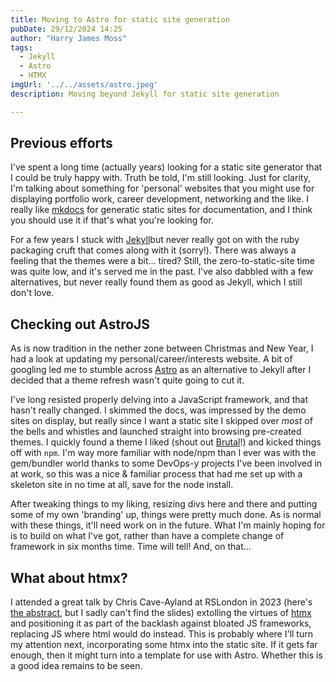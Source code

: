 ```yaml
---
title: Moving to Astro for static site generation
pubDate: 29/12/2024 14:25
author: "Harry James Moss"
tags:
  - Jekyll 
  - Astro
  - HTMX
imgUrl: '../../assets/astro.jpeg'
description: Moving beyond Jekyll for static site generation

---
```


## Previous efforts
 
I've spent a long time (actually years) looking for a static site generator that I could be truly happy with. Truth be told, I'm still looking. Just for clarity, I'm talking about something for 'personal' websites that you might use for displaying portfolio work, career development, networking and the like. I really like [mkdocs](https://www.mkdocs.org/) for generatic static sites for documentation, and I think you should use it if that's what you're looking for. 

For a few years I stuck with [Jekyll](https://jekyllrb.com/)but never really got on with the ruby packaging cruft that comes along with it (sorry!). There was always a feeling that the themes were a bit... tired? Still, the zero-to-static-site time was quite low, and it's served me in the past. I've also dabbled with a few alternatives, but never really found them as good as Jekyll, which I still don't love. 

## Checking out AstroJS 

As is now tradition in the nether zone between Christmas and New Year, I had a look at updating my personal/career/interests website. A bit of googling led me to stumble across [Astro](https://astro.build/) as an alternative to Jekyll after I decided that a theme refresh wasn't quite going to cut it.

I've long resisted properly delving into a JavaScript framework, and that hasn't really changed. I skimmed the docs, was impressed by the demo sites on display, but really since I want a static site I skipped over _most_ of the bells and whistles and launched straight into browsing pre-created themes. I quickly found a theme I liked (shout out [Brutal](https://github.com/ElianCodes/brutal)!) and kicked things off with `npm`. I'm way more familiar with node/npm than I ever was with the gem/bundler world thanks to some DevOps-y projects I've been involved in at work, so this was a nice & familiar process that had me set up with a skeleton site in no time at all, save for the node install.

After tweaking things to my liking, resizing divs here and there and putting some of my own 'branding' up, things were pretty much done. As is normal with these things, it'll need work on in the future. What I'm mainly hoping for is to build on what I've got, rather than have a complete change of framework in six months time. Time will tell! And, on that...

## What about htmx?

I attended a great talk by Chris Cave-Ayland at RSLondon in 2023 (here's [the abstract](https://rslondon.ac.uk/rslondonsoutheast2023/abstracts/#ft7), but I sadly can't find the slides) extolling the virtues of [htmx](https://htmx.org/) and positioning it as part of the backlash against bloated JS frameworks, replacing JS where html would do instead. This is probably where I'll turn my attention next, incorporating some htmx into the static site. If it gets far enough, then it might turn into a template for use with Astro. Whether this is a good idea remains to be seen.


